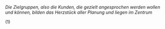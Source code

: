
*Die Zielgruppen, also die Kunden, die gezielt angesprochen werden wollen und können, bilden das Herzstück aller Planung und liegen im Zentrum* 

(1)

